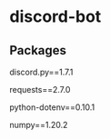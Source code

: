 # discord-bot

## Packages

discord.py==1.7.1

requests==2.7.0

python-dotenv==0.10.1

numpy==1.20.2
